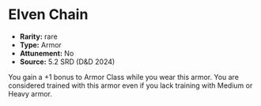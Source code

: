 
# Elven Chain

* **Rarity:** rare
* **Type:** Armor
* **Attunement:** No
* **Source:** 5.2 SRD (D&D 2024)


You gain a +1 bonus to Armor Class while you wear this armor. You are considered trained with this armor even if you lack training with Medium or Heavy armor.
